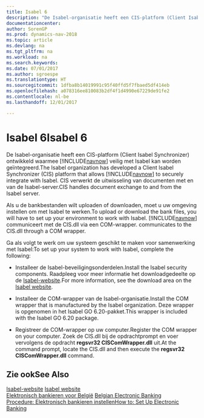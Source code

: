 ```yaml
---
title: Isabel 6
description: "De Isabel-organisatie heeft een CIS-platform (Client Isabel Synchronizer) ontwikkeld waarmee [!INCLUDE[navnow](../../includes/navnow_md.md)] veilig met Isabel kan worden geïntegreerd. CIS verwerkt de uitwisseling van documenten met en van de Isabel-server."
documentationcenter: 
author: SorenGP
ms.prod: dynamics-nav-2018
ms.topic: article
ms.devlang: na
ms.tgt_pltfrm: na
ms.workload: na
ms.search.keywords: 
ms.date: 07/01/2017
ms.author: sgroespe
ms.translationtype: HT
ms.sourcegitcommit: 1dfba8b14019991c95f40ffd5f7fbaed5df414eb
ms.openlocfilehash: a078316ee810083b2df4f1d4990e67229de91fe2
ms.contentlocale: nl-be
ms.lasthandoff: 12/01/2017

---
```

# <a name="isabel-6"></a><span data-ttu-id="37b0f-104">Isabel 6</span><span class="sxs-lookup"><span data-stu-id="37b0f-104">Isabel 6</span></span>
<span data-ttu-id="37b0f-105">De Isabel-organisatie heeft een CIS-platform (Client Isabel Synchronizer) ontwikkeld waarmee [!INCLUDE[navnow](../../includes/navnow_md.md)] veilig met Isabel kan worden geïntegreerd.</span><span class="sxs-lookup"><span data-stu-id="37b0f-105">The Isabel organization has developed a Client Isabel Synchronizer (CIS) platform that allows [!INCLUDE[navnow](../../includes/navnow_md.md)] to securely integrate with Isabel.</span></span> <span data-ttu-id="37b0f-106">CIS verwerkt de uitwisseling van documenten met en van de Isabel-server.</span><span class="sxs-lookup"><span data-stu-id="37b0f-106">CIS handles document exchange to and from the Isabel server.</span></span>  

<span data-ttu-id="37b0f-107">Als u de bankbestanden wilt uploaden of downloaden, moet u uw omgeving instellen om met Isabel te werken.</span><span class="sxs-lookup"><span data-stu-id="37b0f-107">To upload or download the bank files, you will have to set up your environment to work with Isabel.</span></span> [!INCLUDE[navnow](../../includes/navnow_md.md)]<span data-ttu-id="37b0f-108"> communiceert met de CIS.dll via een COM-wrapper.</span><span class="sxs-lookup"><span data-stu-id="37b0f-108"> communicates to the CIS.dll through a COM wrapper.</span></span>  

<span data-ttu-id="37b0f-109">Ga als volgt te werk om uw systeem geschikt te maken voor samenwerking met Isabel:</span><span class="sxs-lookup"><span data-stu-id="37b0f-109">To set up your system to work with Isabel, complete the following:</span></span>  

- <span data-ttu-id="37b0f-110">Installeer de Isabel-beveiligingsonderdelen.</span><span class="sxs-lookup"><span data-stu-id="37b0f-110">Install the Isabel security components.</span></span> <span data-ttu-id="37b0f-111">Raadpleeg voor meer informatie het downloadgedeelte op de [Isabel-website](http://go.microsoft.com/fwlink/?LinkId=210323).</span><span class="sxs-lookup"><span data-stu-id="37b0f-111">For more information, see the download area on the [Isabel website](http://go.microsoft.com/fwlink/?LinkId=210323).</span></span>  

- <span data-ttu-id="37b0f-112">Installeer de COM-wrapper van de Isabel-organisatie.</span><span class="sxs-lookup"><span data-stu-id="37b0f-112">Install the COM wrapper that is manufactured by the Isabel organization.</span></span> <span data-ttu-id="37b0f-113">Deze wrapper is opgenomen in het Isabel GO 6.20-pakket.</span><span class="sxs-lookup"><span data-stu-id="37b0f-113">This wrapper is included with the Isabel GO 6.20 package.</span></span>  

- <span data-ttu-id="37b0f-114">Registreer de COM-wrapper op uw computer.</span><span class="sxs-lookup"><span data-stu-id="37b0f-114">Register the COM wrapper on your computer.</span></span> <span data-ttu-id="37b0f-115">Zoek de CIS.dll bij de opdrachtprompt en voer vervolgens de opdracht **regsvr32 CISComWrapper.dll** uit.</span><span class="sxs-lookup"><span data-stu-id="37b0f-115">At the command prompt, locate the CIS.dll and then execute the **regsvr32 CISComWrapper.dll** command.</span></span>  

## <a name="see-also"></a><span data-ttu-id="37b0f-116">Zie ook</span><span class="sxs-lookup"><span data-stu-id="37b0f-116">See Also</span></span>  
 <span data-ttu-id="37b0f-117">[Isabel-website](http://go.microsoft.com/fwlink/?LinkId=210323) </span><span class="sxs-lookup"><span data-stu-id="37b0f-117">[Isabel website](http://go.microsoft.com/fwlink/?LinkId=210323) </span></span>  
 <span data-ttu-id="37b0f-118">[Elektronisch bankieren voor België](belgian-electronic-banking.md) </span><span class="sxs-lookup"><span data-stu-id="37b0f-118">[Belgian Electronic Banking](belgian-electronic-banking.md) </span></span>  
 [<span data-ttu-id="37b0f-119">Procedure: Elektronisch bankieren instellen</span><span class="sxs-lookup"><span data-stu-id="37b0f-119">How to: Set Up Electronic Banking</span></span>](how-to-set-up-electronic-banking.md)

